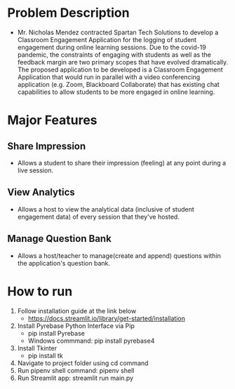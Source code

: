 # Problem Description
- Mr. Nicholas Mendez contracted Spartan Tech Solutions to develop a Classroom Engagement Application for the logging of student engagement during online learning sessions. Due to the covid-19 pandemic, the constraints of engaging with students as well as the feedback margin are two primary scopes that have evolved dramatically. The proposed application to be developed is a Classroom Engagement Application that would run in parallel with a video conferencing application (e.g. Zoom, Blackboard Collaborate) that has existing chat capabilities to allow students to be more engaged in online learning. ​

# Major Features​

## Share Impression ​
- Allows a student to share their impression (feeling) at any point during a live session.​

## View Analytics ​
- Allows a host to view the analytical data (inclusive of student engagement data) of every session that they've hosted.​

## Manage Question Bank​
- Allows a host/teacher to manage(create and append) questions within the application's question bank.​

# How to run
1. Follow installation guide at the link below
    - https://docs.streamlit.io/library/get-started/installation
2. Install Pyrebase Python Interface via Pip
    - pip install Pyrebase
    - Windows commmand: pip install pyrebase4
3. Install Tkinter 
    - pip install tk
4. Navigate to project folder using cd command
5. Run pipenv shell command: pipenv shell
6. Run Streamlit app: streamlit run main.py
